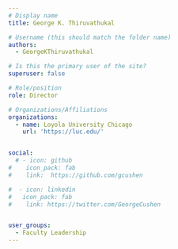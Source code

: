 ```yaml
---
# Display name
title: George K. Thiruvathukal

# Username (this should match the folder name)
authors:
  - GeorgeKThiruvathukal

# Is this the primary user of the site?
superuser: false

# Role/position
role: Director

# Organizations/Affiliations
organizations:
  - name: Loyola University Chicago
    url: 'https://luc.edu/'


social:
  # - icon: github
#    icon_pack: fab
#    link:  https://github.com/gcushen

#  - icon: linkedin
#   icon_pack: fab
#    link: https://twitter.com/GeorgeCushen


user_groups:
  - Faculty Leadership
---
```

